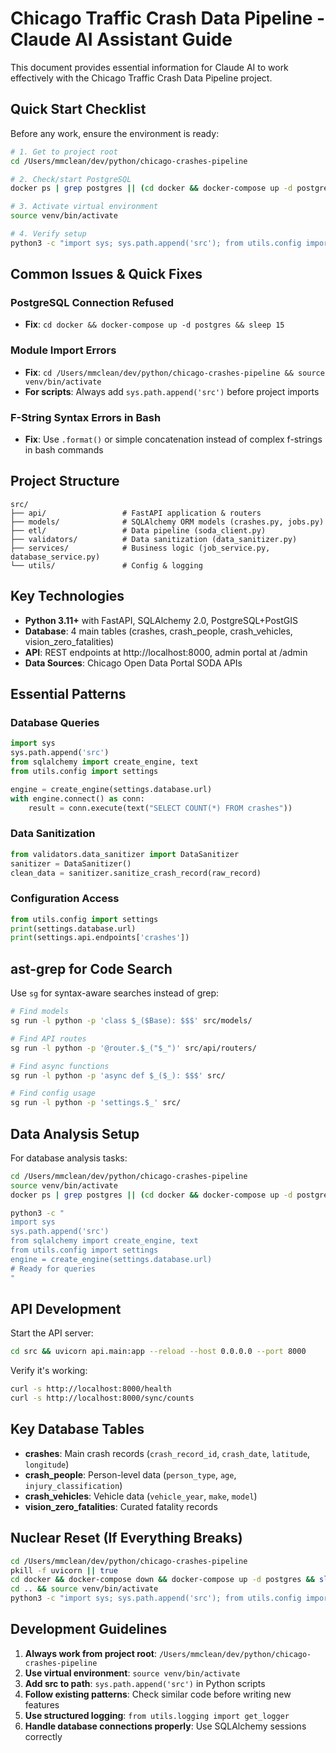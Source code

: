 # Chicago Traffic Crash Data Pipeline - Claude AI Assistant Guide

This document provides essential information for Claude AI to work effectively with the Chicago Traffic Crash Data Pipeline project.

## Quick Start Checklist

Before any work, ensure the environment is ready:

```bash
# 1. Get to project root
cd /Users/mmclean/dev/python/chicago-crashes-pipeline

# 2. Check/start PostgreSQL 
docker ps | grep postgres || (cd docker && docker-compose up -d postgres && sleep 15)

# 3. Activate virtual environment
source venv/bin/activate

# 4. Verify setup
python3 -c "import sys; sys.path.append('src'); from utils.config import settings; print('✓ Ready')"
```

## Common Issues & Quick Fixes

### PostgreSQL Connection Refused
- **Fix**: `cd docker && docker-compose up -d postgres && sleep 15`

### Module Import Errors  
- **Fix**: `cd /Users/mmclean/dev/python/chicago-crashes-pipeline && source venv/bin/activate`
- **For scripts**: Always add `sys.path.append('src')` before project imports

### F-String Syntax Errors in Bash
- **Fix**: Use `.format()` or simple concatenation instead of complex f-strings in bash commands

## Project Structure

```
src/
├── api/                 # FastAPI application & routers
├── models/              # SQLAlchemy ORM models (crashes.py, jobs.py)
├── etl/                 # Data pipeline (soda_client.py)
├── validators/          # Data sanitization (data_sanitizer.py)
├── services/            # Business logic (job_service.py, database_service.py)
└── utils/               # Config & logging
```

## Key Technologies

- **Python 3.11+** with FastAPI, SQLAlchemy 2.0, PostgreSQL+PostGIS
- **Database**: 4 main tables (crashes, crash_people, crash_vehicles, vision_zero_fatalities)
- **API**: REST endpoints at http://localhost:8000, admin portal at /admin
- **Data Sources**: Chicago Open Data Portal SODA APIs

## Essential Patterns

### Database Queries
```python
import sys
sys.path.append('src')
from sqlalchemy import create_engine, text
from utils.config import settings

engine = create_engine(settings.database.url)
with engine.connect() as conn:
    result = conn.execute(text("SELECT COUNT(*) FROM crashes"))
```

### Data Sanitization
```python
from validators.data_sanitizer import DataSanitizer
sanitizer = DataSanitizer()
clean_data = sanitizer.sanitize_crash_record(raw_record)
```

### Configuration Access
```python
from utils.config import settings
print(settings.database.url)
print(settings.api.endpoints['crashes'])
```

## ast-grep for Code Search

Use `sg` for syntax-aware searches instead of grep:

```bash
# Find models
sg run -l python -p 'class $_($Base): $$$' src/models/

# Find API routes  
sg run -l python -p '@router.$_("$_")' src/api/routers/

# Find async functions
sg run -l python -p 'async def $_($_): $$$' src/

# Find config usage
sg run -l python -p 'settings.$_' src/
```

## Data Analysis Setup

For database analysis tasks:
```bash
cd /Users/mmclean/dev/python/chicago-crashes-pipeline
source venv/bin/activate
docker ps | grep postgres || (cd docker && docker-compose up -d postgres && sleep 15)

python3 -c "
import sys
sys.path.append('src')
from sqlalchemy import create_engine, text
from utils.config import settings
engine = create_engine(settings.database.url)
# Ready for queries
"
```

## API Development

Start the API server:
```bash
cd src && uvicorn api.main:app --reload --host 0.0.0.0 --port 8000
```

Verify it's working:
```bash
curl -s http://localhost:8000/health
curl -s http://localhost:8000/sync/counts
```

## Key Database Tables

- **crashes**: Main crash records (`crash_record_id`, `crash_date`, `latitude`, `longitude`)
- **crash_people**: Person-level data (`person_type`, `age`, `injury_classification`) 
- **crash_vehicles**: Vehicle data (`vehicle_year`, `make`, `model`)
- **vision_zero_fatalities**: Curated fatality records

## Nuclear Reset (If Everything Breaks)

```bash
cd /Users/mmclean/dev/python/chicago-crashes-pipeline
pkill -f uvicorn || true
cd docker && docker-compose down && docker-compose up -d postgres && sleep 15
cd .. && source venv/bin/activate
python3 -c "import sys; sys.path.append('src'); from utils.config import settings; print('✓ Reset complete')"
```

## Development Guidelines

1. **Always work from project root**: `/Users/mmclean/dev/python/chicago-crashes-pipeline`
2. **Use virtual environment**: `source venv/bin/activate` 
3. **Add src to path**: `sys.path.append('src')` in Python scripts
4. **Follow existing patterns**: Check similar code before writing new features
5. **Use structured logging**: `from utils.logging import get_logger`
6. **Handle database connections properly**: Use SQLAlchemy sessions correctly